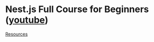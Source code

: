 # Nest.js Full Course for Beginners ([youtube](https://youtu.be/8_X0nSrzrCw))

[Resources](https://github.com/gitdagray/nestjs-course)
